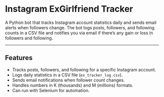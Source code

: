 # Instagram ExGirlfriend Tracker

A Python bot that tracks Instagram account statistics daily and sends email alerts when followers change. The bot logs posts, followers, and following counts in a CSV file and notifies you via email if there’s any gain or loss in followers and following.

---

## Features

- Tracks posts, followers, and following for a specific Instagram account.
- Logs daily statistics in a CSV file (`ex_tracker_log.csv`).
- Sends email notifications when follower count changes.
- Handles numbers in K (thousands) and M (millions) formats.
- Can run with Selenium for automation.
